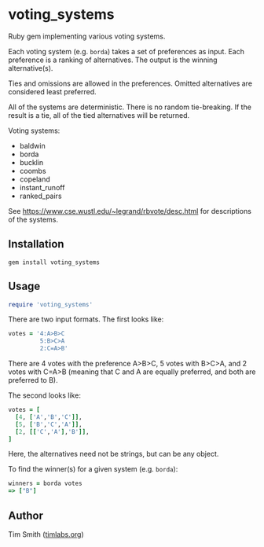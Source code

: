 # voting_systems

Ruby gem implementing various voting systems.

Each voting system (e.g. `borda`) takes a set of preferences as input.  Each preference is a ranking of alternatives.  The output is the winning alternative(s).

Ties and omissions are allowed in the preferences.  Omitted alternatives are considered least preferred.

All of the systems are deterministic.  There is no random tie-breaking.  If the result is a tie, all of the tied alternatives will be returned.

Voting systems:

* baldwin
* borda
* bucklin
* coombs
* copeland
* instant_runoff
* ranked_pairs

See https://www.cse.wustl.edu/~legrand/rbvote/desc.html for descriptions of the systems.

## Installation

```
gem install voting_systems
```

## Usage

```ruby
require 'voting_systems'
```

There are two input formats.  The first looks like:

```ruby
votes = '4:A>B>C
         5:B>C>A
         2:C=A>B'
```

There are 4 votes with the preference A>B>C, 5 votes with B>C>A, and 2 votes with C=A>B (meaning that C and A are equally preferred, and both are preferred to B).

The second looks like:

```ruby
votes = [
  [4, ['A','B','C']],
  [5, ['B','C','A']],
  [2, [['C','A'],'B']],
]
```

Here, the alternatives need not be strings, but can be any object.

To find the winner(s) for a given system (e.g. `borda`):

```ruby
winners = borda votes
=> ["B"]
```

## Author

Tim Smith ([timlabs.org](http://timlabs.org))
